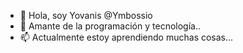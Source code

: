 - 👋 Hola, soy Yovanis @Ymbossio
- 👀 Amante de la programación y tecnología..
- 📫 Actualmente estoy aprendiendo muchas cosas...
